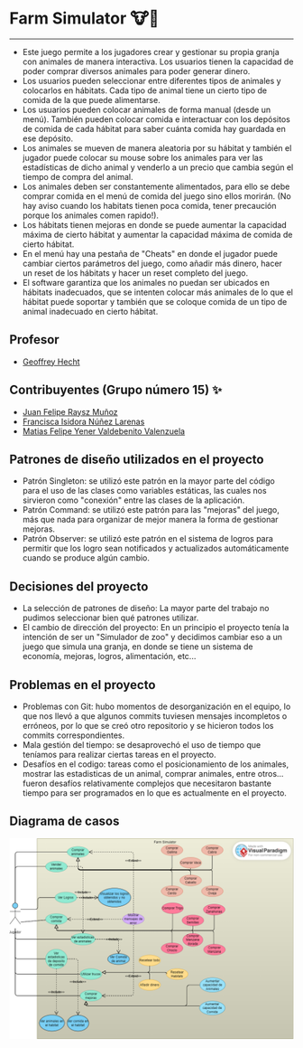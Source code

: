 # Farm Simulator 🐮🧺
---
* Este juego permite a los jugadores crear y gestionar su propia granja con animales de manera interactiva. Los usuarios tienen la capacidad de poder comprar diversos animales para poder generar dinero.
* Los usuarios pueden seleccionar entre diferentes tipos de animales y colocarlos en hábitats. Cada tipo de animal tiene un cierto tipo de comida de la que puede alimentarse.
* Los usuarios pueden colocar animales de forma manual (desde un menú). También pueden colocar comida e interactuar con los depósitos de comida de cada hábitat para saber cuánta comida hay guardada en ese depósito.
* Los animales se mueven de manera aleatoria por su hábitat y también el jugador puede colocar su mouse sobre los animales para ver las estadísticas de dicho animal y venderlo a un precio que cambia según el tiempo de compra del animal.
* Los animales deben ser constantemente alimentados, para ello se debe comprar comida en el menú de comida del juego sino ellos morirán. (No hay aviso cuando los habitats tienen poca comida, tener precaución porque los animales comen rapido!).
* Los hábitats tienen mejoras en donde se puede aumentar la capacidad máxima de cierto hábitat y aumentar la capacidad máxima de comida de cierto hábitat.
* En el menú hay una pestaña de "Cheats" en donde el jugador puede cambiar ciertos parámetros del juego, como añadir más dinero, hacer un reset de los hábitats y hacer un reset completo del juego.
* El software garantiza que los animales no puedan ser ubicados en hábitats inadecuados, que se intenten colocar más animales de lo que el hábitat puede soportar y también que se coloque comida de un tipo de animal inadecuado en cierto hábitat.


## Profesor 

* [Geoffrey Hecht](https://github.com/GeoffreyHecht)

## Contribuyentes (Grupo número 15) ✨ 
* [Juan Felipe Raysz Muñoz](https://github.com/Kingsephir)
* [Francisca Isidora Núñez Larenas](https://github.com/sshiro0)
* [Matias Felipe Yener Valdebenito Valenzuela](https://github.com/Mazulini)

## Patrones de diseño utilizados en el proyecto
* Patrón Singleton: se utilizó este patrón en la mayor parte del código para el uso de las clases como variables estáticas, las cuales nos sirvieron como "conexión" entre las clases de la aplicación.
* Patrón Command: se utilizó este patrón para las "mejoras" del juego, más que nada para organizar de mejor manera la forma de gestionar mejoras.
* Patrón Observer: se utilizó este patrón en el sistema de logros para permitir que los logro sean notificados y actualizados automáticamente cuando se produce algún cambio.

 ## Decisiones del proyecto
 * La selección de patrones de diseño: La mayor parte del trabajo no pudimos seleccionar bien qué patrones utilizar.
 * El cambio de dirección del proyecto: En un principio el proyecto tenía la intención de ser un "Simulador de zoo" y decidimos cambiar eso a un juego que simula una granja, en donde se tiene un sistema de economía, mejoras, logros, alimentación, etc...  
 
 ## Problemas en el proyecto
 * Problemas con Git: hubo momentos de desorganización en el equipo, lo que nos llevó a que algunos commits tuviesen mensajes incompletos o erróneos, por lo que se creó otro repositorio y se hicieron todos los commits correspondientes.
 * Mala gestión del tiempo: se desaprovechó el uso de tiempo que teníamos para realizar ciertas tareas en el proyecto.
 * Desafíos en el codigo: tareas como el posicionamiento de los animales, mostrar las estadisticas de un animal, comprar animales, entre otros... fueron desafíos relativamente complejos que necesitaron bastante tiempo para ser programados en lo que es actualmente en el proyecto.

 ## Diagrama de casos
 ![Diagrama](https://github.com/Kingsephir/Farm-Simulator/blob/main/CaseDiagram.png)

